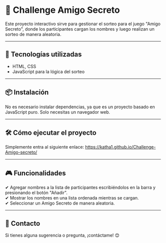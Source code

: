 # 🎁 Challenge Amigo Secreto

Este proyecto interactivo sirve para gestionar el sorteo para el juego "Amigo Secreto", donde los participantes cargan los nombres y luego realizan un sorteo de manera aleatoria.

---

## 🚀 Tecnologías utilizadas

- HTML, CSS
- JavaScript para la lógica del sorteo

---

## 📦 Instalación

No es necesario instalar dependencias, ya que es un proyecto basado en JavaScript puro. Solo necesitas un navegador web.

---

## 🛠 Cómo ejecutar el proyecto

Simplemente entra al siguiente enlace:
https://katha1.github.io/Challenge-Amigo-secreto/

---

## 🎮 Funcionalidades

✔ Agregar nombres a la lista de participantes escribiéndolos en la barra y presionando el botón "Añadir".  
✔ Mostrar los nombres en una lista ordenada mientras se cargan.  
✔ Seleccionar un Amigo Secreto de manera aleatoria.  

---

## 📩 Contacto

Si tienes alguna sugerencia o pregunta, ¡contáctame! 😊

